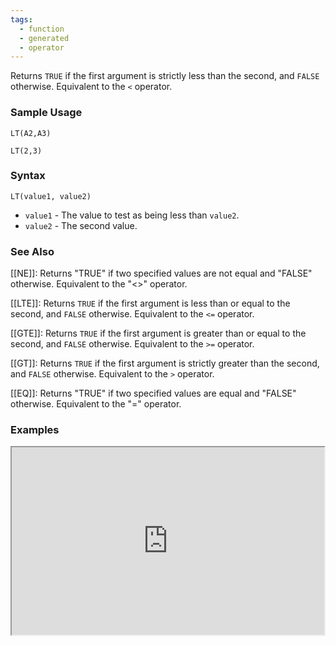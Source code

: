 ```yaml
---
tags:
  - function
  - generated
  - operator
---
```


Returns `TRUE` if the first argument is strictly less than the second, and `FALSE` otherwise. Equivalent to the `<` operator.

### Sample Usage

`LT(A2,A3)`

`LT(2,3)`

### Syntax

`LT(value1, value2)`

* `value1` - The value to test as being less than `value2`.
* `value2` - The second value.

### See Also

[[NE]]: Returns "TRUE" if two specified values are not equal and "FALSE" otherwise. Equivalent to the "<>" operator.

[[LTE]]: Returns `TRUE` if the first argument is less than or equal to the second, and `FALSE` otherwise. Equivalent to the `<=` operator.

[[GTE]]: Returns `TRUE` if the first argument is greater than or equal to the second, and `FALSE` otherwise. Equivalent to the `>=` operator.

[[GT]]: Returns `TRUE` if the first argument is strictly greater than the second, and `FALSE` otherwise. Equivalent to the `>` operator.

[[EQ]]: Returns "TRUE" if two specified values are equal and "FALSE" otherwise. Equivalent to the "=" operator.

### Examples

<iframe height="300" src="https://docs.google.com/spreadsheet/pub?key=0As3tAuweYU9QdEx4d3JWa1BFbEdreDlmU2NIYzUyaEE&amp;output=html" width="500"></iframe>